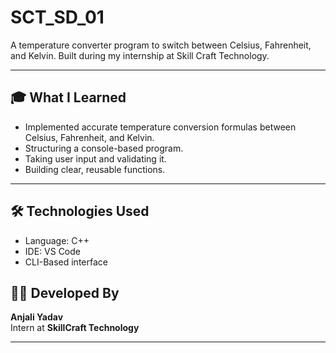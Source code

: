# SCT_SD_01
A temperature converter program to switch between Celsius, Fahrenheit, and Kelvin. Built during my internship at Skill Craft Technology.

---

## 🎓 What I Learned

- Implemented accurate temperature conversion formulas between Celsius, Fahrenheit, and Kelvin.
- Structuring a console-based program.
- Taking user input and validating it.
- Building clear, reusable functions.

---

## 🛠️ Technologies Used
- Language: C++
- IDE: VS Code
- CLI-Based interface

## 🧑‍💻 Developed By

**Anjali Yadav**  
Intern at **SkillCraft Technology**

---



